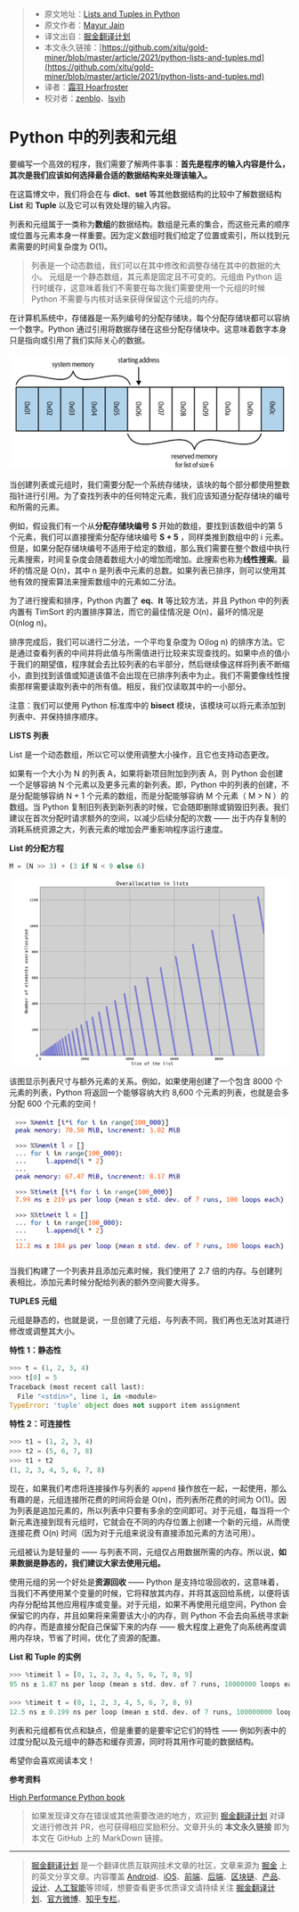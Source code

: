 > * 原文地址：[Lists and Tuples in Python](https://medium.com/python-in-plain-english/python-lists-and-tuples-760d45ebeaa8)
> * 原文作者：[Mayur Jain](https://medium.com/@mayur-ds)
> * 译文出自：[掘金翻译计划](https://github.com/xitu/gold-miner)
> * 本文永久链接：[https://github.com/xitu/gold-miner/blob/master/article/2021/python-lists-and-tuples.md](https://github.com/xitu/gold-miner/blob/master/article/2021/python-lists-and-tuples.md)
> * 译者：[霜羽 Hoarfroster](https://github.com/PassionPenguin)
> * 校对者：[zenblo](https://github.com/zenblo)、[lsvih](https://github.com/lsvih)

# Python 中的列表和元组

要编写一个高效的程序，我们需要了解两件事事：**首先是程序的输入内容是什么，其次是我们应该如何选择最合适的数据结构来处理该输入。**

在这篇博文中，我们将会在与 **dict**、**set** 等其他数据结构的比较中了解数据结构 **List** 和 **Tuple** 以及它可以有效处理的输入内容。

列表和元组属于一类称为**数组**的数据结构。数组是元素的集合，而这些元素的顺序或位置与元素本身一样重要。因为定义数组时我们给定了位置或索引，所以找到元素需要的时间复杂度为 O(1)。

> 列表是一个动态数组，我们可以在其中修改和调整存储在其中的数据的大小。
> 元组是一个静态数组，其元素是固定且不可变的。元组由 Python 运行时缓存，这意味着我们不需要在每次我们需要使用一个元组的时候 Python 不需要与内核对话来获得保留这个元组的内存。

在计算机系统中，存储器是一系列编号的分配存储块，每个分配存储块都可以容纳一个数字。Python 通过引用将数据存储在这些分配存储块中。这意味着数字本身只是指向或引用了我们实际关心的数据。

![**一个存储了长度为 6 的数组系统内存布局**](../images/python-lists-and-tuples.md-1*r3B7WgUsBJeYQmExYERwig.png)

当创建列表或元组时，我们需要分配一个系统存储块，该块的每个部分都使用整数指针进行引用。为了查找列表中的任何特定元素，我们应该知道分配存储块的编号和所需的元素。

例如，假设我们有一个从**分配存储块编号** **S** 开始的数组，要找到该数组中的第 5 个元素，我们可以直接搜索分配存储块编号 **S + 5** ，同样类推到数组中的 i 元素。但是，如果分配存储块编号不适用于给定的数组，那么我们需要在整个数组中执行元素搜索，时间复杂度会随着数组大小的增加而增加。此搜索也称为**线性搜索**。最坏的情况是 O(n)，其中 n 是列表中元素的总数。如果列表已排序，则可以使用其他有效的搜索算法来搜索数组中的元素如二分法。

为了进行搜索和排序，Python 内置了 **__eq__**、**__lt__** 等比较方法，并且 Python 中的列表内置有 TimSort 的内置排序算法，而它的最佳情况是 O(n)，最坏的情况是 O(nlog n)。

排序完成后，我们可以进行二分法，一个平均复杂度为 O(log n) 的排序方法。它是通过查看列表的中间并将此值与所需值进行比较来实现查找的。如果中点的值小于我们的期望值，程序就会去比较列表的右半部分，然后继续像这样将列表不断缩小，直到找到该值或知道该值不会出现在已排序列表中为止。我们不需要像线性搜索那样需要读取列表中的所有值。相反，我们仅读取其中的一小部分。

注意：我们可以使用 Python 标准库中的 **bisect** 模块，该模块可以将元素添加到列表中、并保持排序顺序。

**LISTS 列表**

List 是一个动态数组，所以它可以使用调整大小操作，且它也支持动态更改。

如果有一个大小为 N 的列表 A，如果将新项目附加到列表 A，则 Python 会创建一个足够容纳 N 个元素以及更多元素的新列表。即，Python 中的列表的创建，不是分配能够容纳 N + 1 个元素的数组，而是分配能够容纳 M 个元素（ M > N ）的数组。当 Python 复制旧列表到新列表的时候，它会随即删除或销毁旧列表。我们建议在首次分配时请求额外的空间，以减少后续分配的次数 —— 出于内存复制的消耗系统资源之大，列表元素的增加会严重影响程序运行速度。

**List 的分配方程**

```python
M = (N >> 3) + (3 if N < 9 else 6)
```

![列表的 "过度" 分配](../images/python-lists-and-tuples.md-1*mYYlsNHqfxdvdSUUmlSARQ.png)

该图显示列表尺寸与额外元素的关系。例如，如果使用创建了一个包含 8000 个元素的列表，Python 将返回一个能够容纳大约 8,600 个元素的列表，也就是会多分配 600 个元素的空间！

![**追加元素对列表理解的记忆和时间的影响**](../images/python-lists-and-tuples.md-1*Tb-UGxpj6tL93pKUo8EXUg.png)

当我们构建了一个列表并且添加元素时候，我们使用了 2.7 倍的内存。与创建列表相比，添加元素时候分配给列表的额外空间要大得多。

**TUPLES 元组**

元组是静态的，也就是说，一旦创建了元组，与列表不同，我们再也无法对其进行修改或调整其大小。

**特性 1：静态性**

```python
>>> t = (1, 2, 3, 4)
>>> t[0] = 5
Traceback (most recent call last):
  File "<stdin>", line 1, in <module>
TypeError: 'tuple' object does not support item assignment
```

**特性 2：可连接性**

```python
>>> t1 = (1, 2, 3, 4)
>>> t2 = (5, 6, 7, 8)
>>> t1 + t2
(1, 2, 3, 4, 5, 6, 7, 8)
```

现在，如果我们考虑将连接操作与列表的 `append` 操作放在一起，一起使用，那么有趣的是，元组连接所花费的时间将会是 O(n)，而列表所花费的时间为 O(1)。因为列表是追加元素的，所以列表中只要有多余的空间即可。对于元组，每当将一个新元素连接到现有元组时，它就会在不同的内存位置上创建一个新的元组，从而使连接花费 O(n) 时间（因为对于元组来说没有直接添加元素的方法可用）。

元组被认为是轻量的 —— 与列表不同，元组仅占用数据所需的内存。所以说，**如果数据是静态的，我们建议大家去使用元组。**

使用元组的另一个好处是**资源回收** —— Python 是支持垃圾回收的，这意味着，当我们不再使用某个变量的时候，它将释放其内存，并将其返回给系统，以便将该内存分配给其他应用程序或变量。对于元组，如果不再使用元组空间，Python 会保留它的内存，并且如果将来需要该大小的内存，则 Python 不会去向系统寻求新的内存，而是直接分配自己保留下来的内存 —— 极大程度上避免了向系统再度调用内存块，节省了时间，优化了资源的配置。

**List 和 Tuple 的实例**

```python
>>> %timeit l = [0, 1, 2, 3, 4, 5, 6, 7, 8, 9]
95 ns ± 1.87 ns per loop (mean ± std. dev. of 7 runs, 10000000 loops each)

>>> %timeit t = (0, 1, 2, 3, 4, 5, 6, 7, 8, 9)
12.5 ns ± 0.199 ns per loop (mean ± std. dev. of 7 runs, 100000000 loops each)
```

列表和元组都有优点和缺点，但是重要的是要牢记它们的特性 —— 例如列表中的过度分配以及元组中的静态和缓存资源，同时将其用作可能的数据结构。

希望你会喜欢阅读本文！

**参考资料**

[High Performance Python book](https://www.oreilly.com/library/view/high-performance-python/9781449361747/)

> 如果发现译文存在错误或其他需要改进的地方，欢迎到 [掘金翻译计划](https://github.com/xitu/gold-miner) 对译文进行修改并 PR，也可获得相应奖励积分。文章开头的 **本文永久链接** 即为本文在 GitHub 上的 MarkDown 链接。

---

> [掘金翻译计划](https://github.com/xitu/gold-miner) 是一个翻译优质互联网技术文章的社区，文章来源为 [掘金](https://juejin.im) 上的英文分享文章。内容覆盖 [Android](https://github.com/xitu/gold-miner#android)、[iOS](https://github.com/xitu/gold-miner#ios)、[前端](https://github.com/xitu/gold-miner#前端)、[后端](https://github.com/xitu/gold-miner#后端)、[区块链](https://github.com/xitu/gold-miner#区块链)、[产品](https://github.com/xitu/gold-miner#产品)、[设计](https://github.com/xitu/gold-miner#设计)、[人工智能](https://github.com/xitu/gold-miner#人工智能)等领域，想要查看更多优质译文请持续关注 [掘金翻译计划](https://github.com/xitu/gold-miner)、[官方微博](http://weibo.com/juejinfanyi)、[知乎专栏](https://zhuanlan.zhihu.com/juejinfanyi)。
